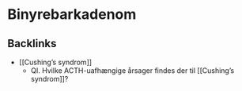 # Binyrebarkadenom

## Backlinks
* [[Cushing’s syndrom]]
	* QI. Hvilke ACTH-uafhængige årsager findes der til [[Cushing’s syndrom]]?

<!-- {BearID:A9167A7F-C888-4953-BB9E-5EE48CBA2925-21575-0000246640708D8C} -->
